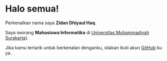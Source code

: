 # Halo semua! 

Perkenalkan nama saya **Zidan Dhiyaul Haq**.<br>

Saya seorang **Mahasiswa Informatika** di [Universitas Muhammadiyah Surakarta](https://www.ums.ac.id/)).<br>

Jika kamu tertarik untuk berkenalan denganku, silakan ikuti akun [GitHub](https://github.com/zeedh) ku ya.
